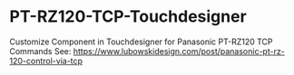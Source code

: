 # PT-RZ120-TCP-Touchdesigner
Customize Component in Touchdesigner for Panasonic PT-RZ120 TCP Commands
See: https://www.lubowskidesign.com/post/panasonic-pt-rz-120-control-via-tcp
